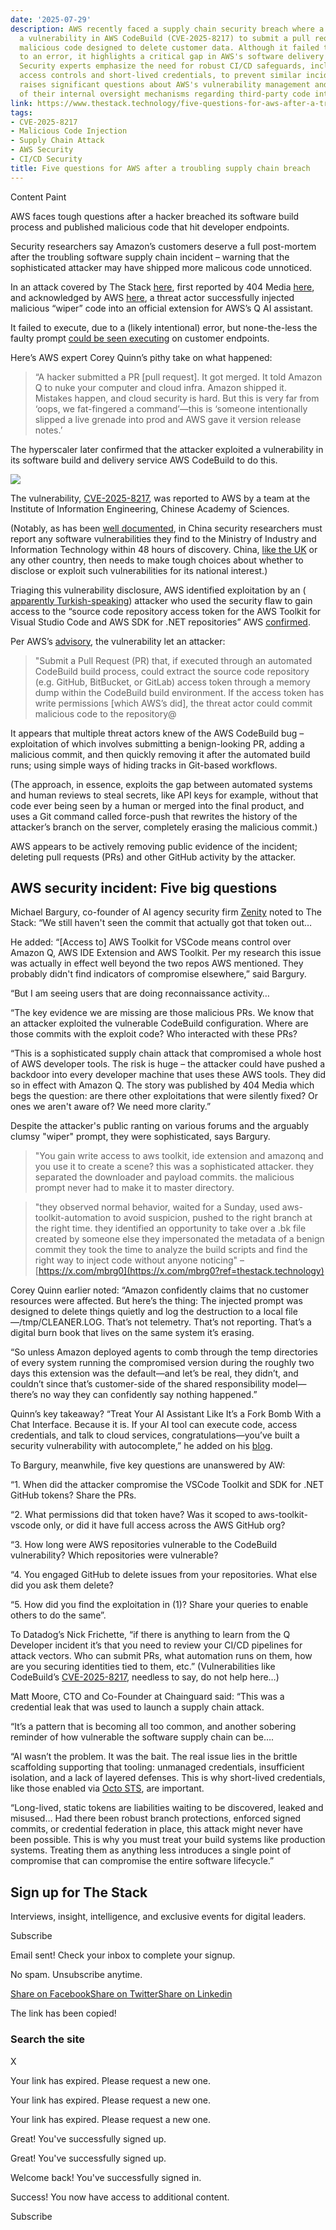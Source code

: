 ```yaml
---
date: '2025-07-29'
description: AWS recently faced a supply chain security breach where a hacker exploited
  a vulnerability in AWS CodeBuild (CVE-2025-8217) to submit a pull request that included
  malicious code designed to delete customer data. Although it failed to execute due
  to an error, it highlights a critical gap in AWS's software delivery processes.
  Security experts emphasize the need for robust CI/CD safeguards, including strict
  access controls and short-lived credentials, to prevent similar incidents. The incident
  raises significant questions about AWS's vulnerability management and the effectiveness
  of their internal oversight mechanisms regarding third-party code integration.
link: https://www.thestack.technology/five-questions-for-aws-after-a-troubling-supply-chain-breach/
tags:
- CVE-2025-8217
- Malicious Code Injection
- Supply Chain Attack
- AWS Security
- CI/CD Security
title: Five questions for AWS after a troubling supply chain breach
---
```


Content Paint

AWS faces tough questions after a hacker breached its software build process and published malicious code that hit developer endpoints.

Security researchers say Amazon’s customers deserve a full post-mortem after the troubling software supply chain incident – warning that the sophisticated attacker may have shipped more malicous code unnoticed.

In an attack covered by The Stack [here](https://www.thestack.technology/aws-zero-day-exploited-to-access-codebase-for-its-ai-assistant/), first reported by 404 Media [here](https://www.404media.co/hacker-plants-computer-wiping-commands-in-amazons-ai-coding-agent/?ref=thestack.technology), and acknowledged by AWS [here](https://aws.amazon.com/security/security-bulletins/AWS-2025-015/?ref=thestack.technology), a threat actor successfully injected malicious “wiper” code into an official extension for AWS’s Q AI assistant.

It failed to execute, due to a (likely intentional) error, but none-the-less the faulty prompt [could be seen executing](https://bsky.app/profile/quinnypig.com/post/3luogum3g6s2i?ref=thestack.technology) on customer endpoints.

Here’s AWS expert Corey Quinn’s pithy take on what happened:

> “A hacker submitted a PR \[pull request\]. It got merged. It told Amazon Q to nuke your computer and cloud infra. Amazon shipped it. Mistakes happen, and cloud security is hard. But this is very far from ‘oops, we fat-fingered a command’—this is ‘someone intentionally slipped a live grenade into prod and AWS gave it version release notes.’

The hyperscaler later confirmed that the attacker exploited a vulnerability in its software build and delivery service AWS CodeBuild to do this.

![](https://www.thestack.technology/content/images/2025/07/1753754248433.jpeg)

The vulnerability, [CVE-2025-8217](https://www.cve.org/CVERecord?id=CVE-2025-8217&ref=thestack.technology), was reported to AWS by a team at the Institute of Information Engineering, Chinese Academy of Sciences.

(Notably, as has been [well documented](https://www.atlanticcouncil.org/in-depth-research-reports/report/sleight-of-hand-how-china-weaponizes-software-vulnerability/?ref=thestack.technology), in China security researchers must report any software vulnerabilities they find to the Ministry of Industry and Information Technology within 48 hours of discovery. China, [like the UK](https://www.gchq.gov.uk/information/equities-process?ref=thestack.technology) or any other country, then needs to make tough choices about whether to disclose or exploit such vulnerabilities for its national interest.)

Triaging this vulnerability disclosure, AWS identified exploitation by an ( [apparently Turkish-speaking](https://www.mbgsec.com/posts/2025-07-24-constructing-a-timeline-for-amazon-q-prompt-infection/?ref=thestack.technology)) attacker who used the security flaw to gain access to the “source code repository access token for the AWS Toolkit for Visual Studio Code and AWS SDK for .NET repositories” AWS [confirmed](https://aws.amazon.com/security/security-bulletins/aws-2025-016/?ref=thestack.technology).

Per AWS’s [advisory](https://aws.amazon.com/security/security-bulletins/aws-2025-016/?ref=thestack.technology), the vulnerability let an attacker:

> "Submit a Pull Request (PR) that, if executed through an automated CodeBuild build process, could extract the source code repository (e.g. GitHub, BitBucket, or GitLab) access token through a memory dump within the CodeBuild build environment. If the access token has write permissions \[which AWS’s did\], the threat actor could commit malicious code to the repository@

It appears that multiple threat actors knew of the AWS CodeBuild bug – exploitation of which involves submitting a benign-looking PR, adding a malicious commit, and then quickly removing it after the automated build runs; using simple ways of hiding tracks in Git-based workflows.

(The approach, in essence, exploits the gap between automated systems and human reviews to steal secrets, like API keys for example, without that code ever being seen by a human or merged into the final product, and uses a Git command called force-push that rewrites the history of the attacker’s branch on the server, completely erasing the malicious commit.)

AWS appears to be actively removing public evidence of the incident; deleting pull requests (PRs) and other GitHub activity by the attacker.

## AWS security incident: Five big questions

Michael Bargury, co-founder of AI agency security firm [Zenity](https://zenity.io/?ref=thestack.technology) noted to The Stack: “We still haven't seen the commit that actually got that token out…

He added: “\[Access to\] AWS Toolkit for VSCode means control over Amazon Q, AWS IDE Extension and AWS Toolkit. Per my research this issue was actually in effect well beyond the two repos AWS mentioned. They probably didn't find indicators of compromise elsewhere,” said Bargury.

“But I am seeing users that are doing reconnaissance activity…

“The key evidence we are missing are those malicious PRs. We know that an attacker exploited the vulnerable CodeBuild configuration. Where are those commits with the exploit code? Who interacted with these PRs?

“This is a sophisticated supply chain attack that compromised a whole host of AWS developer tools. The risk is huge – the attacker could have pushed a backdoor into every developer machine that uses these AWS tools. They did so in effect with Amazon Q. The story was published by 404 Media which begs the question: are there other exploitations that were silently fixed? Or ones we aren't aware of? We need more clarity.”

Despite the attacker's public ranting on various forums and the arguably clumsy "wiper" prompt, they were sophisticated, says Bargury.

> "You gain write access to aws toolkit, ide extension and amazonq and you use it to create a scene? this was a sophisticated attacker. they separated the downloader and payload commits. the malicious prompt never had to make it to master directory.

> "they observed normal behavior, waited for a Sunday, used aws-toolkit-automation to avoid suspicion, pushed to the right branch at the right time. they identified an opportunity to take over a .bk file created by someone else they impersonated the metadata of a benign commit they took the time to analyze the build scripts and find the right way to inject code without anyone noticing" – [https://x.com/mbrg0](https://x.com/mbrg0?ref=thestack.technology)

Corey Quinn earlier noted: “Amazon confidently claims that no customer resources were affected. But here’s the thing: The injected prompt was designed to delete things quietly and log the destruction to a local file—/tmp/CLEANER.LOG. That’s not telemetry. That’s not reporting. That’s a digital burn book that lives on the same system it’s erasing.

“So unless Amazon deployed agents to comb through the temp directories of every system running the compromised version during the roughly two days this extension was the default—and let’s be real, they didn’t, and couldn’t since that’s customer-side of the shared responsibility model—there’s no way they can confidently say nothing happened.”

Quinn’s key takeaway? “Treat Your AI Assistant Like It’s a Fork Bomb With a Chat Interface. Because it is. If your AI tool can execute code, access credentials, and talk to cloud services, congratulations—you’ve built a security vulnerability with autocomplete,” he added on his [blog](https://www.lastweekinaws.com/blog/amazon-q-now-with-helpful-ai-powered-self-destruct-capabilities/?ref=thestack.technology).

To Bargury, meanwhile, five key questions are unanswered by AW:

“1\. When did the attacker compromise the VSCode Toolkit and SDK for .NET GitHub tokens? Share the PRs.

“2\. What permissions did that token have? Was it scoped to aws-toolkit-vscode only, or did it have full access across the AWS GitHub org?

“3\. How long were AWS repositories vulnerable to the CodeBuild vulnerability? Which repositories were vulnerable?

“4\. You engaged GitHub to delete issues from your repositories. What else did you ask them delete?

“5\. How did you find the exploitation in (1)? Share your queries to enable others to do the same”.

To Datadog’s Nick Frichette, “if there is anything to learn from the Q Developer incident it’s that you need to review your CI/CD pipelines for attack vectors. Who can submit PRs, what automation runs on them, how are you securing identities tied to them, etc.” (Vulnerabilities like CodeBuild’s [CVE-2025-8217](https://www.cve.org/CVERecord?id=CVE-2025-8217&ref=thestack.technology), needless to say, do not help here…)

Matt Moore, CTO and Co-Founder at Chainguard said: “This was a credential leak that was used to launch a supply chain attack.

“It’s a pattern that is becoming all too common, and another sobering reminder of how vulnerable the software supply chain can be….

“AI wasn’t the problem. It was the bait. The real issue lies in the brittle scaffolding supporting that tooling: unmanaged credentials, insufficient isolation, and a lack of layered defenses. This is why short-lived credentials, like those enabled via [Octo STS](https://github.com/apps/octo-sts?ref=thestack.technology), are important.

“Long-lived, static tokens are liabilities waiting to be discovered, leaked and misused… Had there been robust branch protections, enforced signed commits, or credential federation in place, this attack might never have been possible. This is why you must treat your build systems like production systems. Treating them as anything less introduces a single point of compromise that can compromise the entire software lifecycle.”

## Sign up for The Stack

Interviews, insight, intelligence, and exclusive events for digital leaders.

Subscribe

Email sent! Check your inbox to complete your signup.


No spam. Unsubscribe anytime.

[Share on Facebook](https://www.facebook.com/sharer.php?u=https://www.thestack.technology/five-questions-for-aws-after-a-troubling-supply-chain-breach/)[Share on Twitter](https://twitter.com/intent/tweet?url=https://www.thestack.technology/five-questions-for-aws-after-a-troubling-supply-chain-breach/&text=Five%20questions%20for%20AWS%20after%20a%20troubling%20supply%20chain%20breach)[Share on Linkedin](https://www.linkedin.com/shareArticle?mini=true&url=https://www.thestack.technology/five-questions-for-aws-after-a-troubling-supply-chain-breach/&title=Five%20questions%20for%20AWS%20after%20a%20troubling%20supply%20chain%20breach)

The link has been copied!

### Search the site

X

Your link has expired. Please request a new one.

Your link has expired. Please request a new one.

Your link has expired. Please request a new one.

Great! You've successfully signed up.

Great! You've successfully signed up.

Welcome back! You've successfully signed in.

Success! You now have access to additional content.

Subscribe
